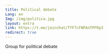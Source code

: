 ```yaml
---
title: Political debate
Lang: en
Img: /img/politica.jpg
layout: extra
link: https://t.me/joinchat/TfF7cFNPAnTPFRp3
redirect: true
---
```

Group for political debate
